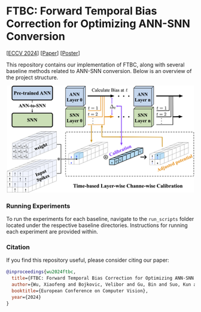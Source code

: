 # FTBC: Forward Temporal Bias Correction for Optimizing ANN-SNN Conversion

[[ECCV 2024](https://eccv2024.ecva.net/)] [[Paper](https://arxiv.org/abs/2403.18388)] [[Poster](./docs/ECCV_2024_poster.pdf)]

This repository contains our implementation of FTBC, along with several baseline methods related to ANN-SNN conversion. Below is an overview of the project structure.

<p align="center">
    <img src="docs/figs/overview.png" alt="Project Overview" width="500"/>
</p>

### Running Experiments

To run the experiments for each baseline, navigate to the `run_scripts` folder located under the respective baseline directories. Instructions for running each experiment are provided within.

### Citation

If you find this repository useful, please consider citing our paper:

```bibtex
@inproceedings{wu2024ftbc,
  title={FTBC: Forward Temporal Bias Correction for Optimizing ANN-SNN Conversion},
  author={Wu, Xiaofeng and Bojkovic, Velibor and Gu, Bin and Suo, Kun and Zou, Kai},
  booktitle={European Conference on Computer Vision},
  year={2024}
}
```
